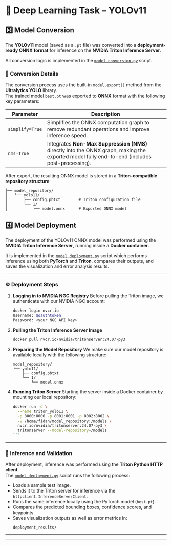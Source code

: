 # 🧠 Deep Learning Task – YOLOv11

## 3️⃣ Model Conversion

The **YOLOv11** model (saved as a `.pt` file) was converted into a **deployment-ready ONNX format** for inference on the **NVIDIA Triton Inference Server**.

All conversion logic is implemented in the [`model_conversion.py`](model_conversion.py) script.

### 🔄 Conversion Details

The conversion process uses the built-in `model.export()` method from the **Ultralytics YOLO** library.  
The trained model `best.pt` was exported to **ONNX** format with the following key parameters:

| Parameter | Description |
|------------|--------------|
| `simplify=True` | Simplifies the ONNX computation graph to remove redundant operations and improve inference speed. |
| `nms=True` | Integrates **Non-Max Suppression (NMS)** directly into the ONNX graph, making the exported model fully end-to-end (includes post-processing). |

After export, the resulting ONNX model is stored in a **Triton-compatible repository structure**:

```
├── model_repository/
│   └── yolo11/
│       ├── config.pbtxt        # Triton configuration file
│       └── 1/
│           └── model.onnx      # Exported ONNX model
```


## 4️⃣ Model Deployment

The deployment of the YOLOv11 ONNX model was performed using the **NVIDIA Triton Inference Server**, running inside a **Docker container**.  

It is implemented in the [`model_deployment.py`](model_deployment.py) script which performs inference using both **PyTorch** and **Triton**, compares their outputs, and saves the visualization and error analysis results.

---

### ⚙️ Deployment Steps

1. **Logging in to NVIDIA NGC Registry**
   Before pulling the Triton image, we authenticate with our NVIDIA NGC account:
   ```bash
   docker login nvcr.io
   Username: $oauthtoken
   Password: <your NGC API key>
   ```

2. **Pulling the Triton Inference Server Image**
   ```bash
   docker pull nvcr.io/nvidia/tritonserver:24.07-py3
   ```

3. **Preparing the Model Repository**
   We make sure our model repository is available locally with the following structure:
   ```
   model_repository/
   └── yolo11/
       ├── config.pbtxt
       └── 1/
           └── model.onnx
   ```

4. **Running Triton Server**
   Starting the server inside a Docker container by mounting our local repository:
   ```bash
   docker run -d \
     --name triton_yolo11 \
     -p 8000:8000 -p 8001:8001 -p 8002:8002 \
     -v /home/fidan/model_repository:/models \
     nvcr.io/nvidia/tritonserver:24.07-py3 \
     tritonserver --model-repository=/models
   ``'

---

### 🧠 Inference and Validation

After deployment, inference was performed using the **Triton Python HTTP client**.  
The [`model_deployment.py`](model_deployment.py) script runs the following process:

- Loads a sample test image.  
- Sends it to the Triton server for inference via the `httpclient.InferenceServerClient`.  
- Runs the same inference locally using the PyTorch model (`best.pt`).  
- Compares the predicted bounding boxes, confidence scores, and keypoints.  
- Saves visualization outputs as well as error metrics in:
  ```
  deployment_results/
  ```

---
---


